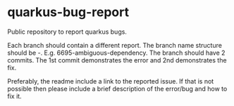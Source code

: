 # quarkus-bug-report
Public repository to report quarkus bugs.

Each branch should contain a different report. 
The branch name structure should be <quarkus-issue-number>-<error-thrown>. E.g. 6695-ambiguous-dependency.
 The branch should have 2 commits. The 1st commit demonstrates the error and 2nd demonstrates the fix.

Preferably, the readme include a link to the reported issue.
If that is not possible then please include a brief description of the error/bug 
and how to fix it.
